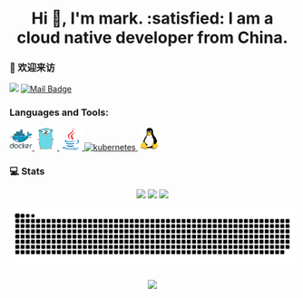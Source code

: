 <h1 align="center">Hi 👋, I'm mark. :satisfied: I am a cloud native developer from China. </h1>

### 🤗 欢迎来访
![](https://komarev.com/ghpvc/?username=mark8s)
[![Mail Badge](https://img.shields.io/badge/-leis17@163.com-c14438?style=flat&logo=Gmail&logoColor=white&link=mailto:leis17@163.com)](mailto:leis17@163.com)

<h3 align="left">Languages and Tools:</h3>
<p align="left"> <a href="https://www.docker.com/" target="_blank" rel="noreferrer"> <img src="https://raw.githubusercontent.com/devicons/devicon/master/icons/docker/docker-original-wordmark.svg" alt="docker" width="40" height="40"/> </a> <a href="https://golang.org" target="_blank" rel="noreferrer"> <img src="https://raw.githubusercontent.com/devicons/devicon/master/icons/go/go-original.svg" alt="go" width="40" height="40"/> </a> <a href="https://www.java.com" target="_blank" rel="noreferrer"> <img src="https://raw.githubusercontent.com/devicons/devicon/master/icons/java/java-original.svg" alt="java" width="40" height="40"/> </a> <a href="https://kubernetes.io" target="_blank" rel="noreferrer"> <img src="https://www.vectorlogo.zone/logos/kubernetes/kubernetes-icon.svg" alt="kubernetes" width="40" height="40"/> </a> <a href="https://www.linux.org/" target="_blank" rel="noreferrer"> <img src="https://raw.githubusercontent.com/devicons/devicon/master/icons/linux/linux-original.svg" alt="linux" width="40" height="40"/> </a> </p>

### 💻 Stats
<p align = "center">
  <img height="100px" src = "https://github-readme-stats.vercel.app/api?username=mark8s&show_icons=true&theme=tokyonight">
  <img height="100px" src = "https://github-readme-stats.vercel.app/api/top-langs/?username=mark8s&show_icons=true&theme=radical&layout=compact">
  <img height="100px" src = "https://github-readme-streak-stats.herokuapp.com/?user=mark8s&theme=radical">
</p>


![亮色](https://github.com/mark8s/gihubSNK/blob/output/github-contribution-grid-snake.svg#gh-light-mode-only)

<div align="center"> <img src="https://activity-graph.herokuapp.com/graph?username=mark8s&theme=xcode" /> </div>


